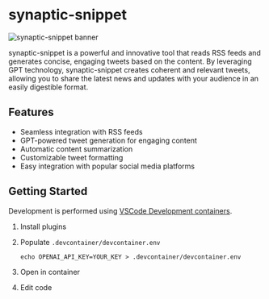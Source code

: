 # synaptic-snippet

![synaptic-snippet banner](https://www.example.com/images/synaptic-snippet-banner.png)

synaptic-snippet is a powerful and innovative tool that reads RSS feeds and generates concise, engaging tweets based on the content. By leveraging GPT technology, synaptic-snippet creates coherent and relevant tweets, allowing you to share the latest news and updates with your audience in an easily digestible format.

## Features

- Seamless integration with RSS feeds
- GPT-powered tweet generation for engaging content
- Automatic content summarization
- Customizable tweet formatting
- Easy integration with popular social media platforms

## Getting Started

Development is performed using [VSCode Development containers](https://code.visualstudio.com/docs/devcontainers/containers).

1. Install plugins
1. Populate `.devcontainer/devcontainer.env`

    ```
    echo OPENAI_API_KEY=YOUR_KEY > .devcontainer/devcontainer.env

    ```

1. Open in container
1. Edit code